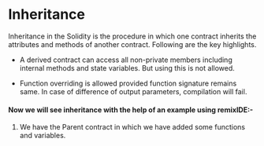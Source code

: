 # Inheritance 
Inheritance in the Solidity is the procedure in which one contract inherits the attributes and methods of another contract. Following are the key highlights.

- A derived contract can access all non-private members including internal methods and state variables. But using this is not allowed.

- Function overriding is allowed provided function signature remains same. In case of difference of output parameters, compilation will fail.

#### Now we will see inheritance with the help of an example using remixIDE:-

1) We have the Parent contract in which we have added some functions and variables.





